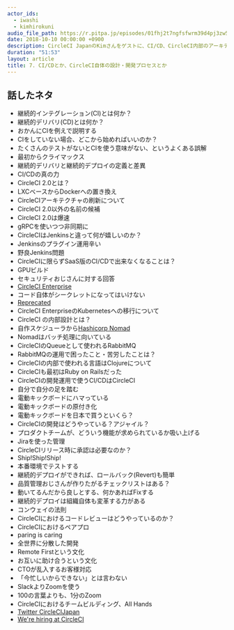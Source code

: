 ```yaml
---
actor_ids:
  - iwashi 
  - kimhirokuni
audio_file_path: https://r.pitpa.jp/episodes/01fhj2t7ngfsfwrm39d4pj3zw5.mp3
date: 2018-10-10 00:00:00 +0900
description: CircleCI JapanのKimさんをゲストに、CI/CD、CircleCI内部のアーキテクチャや開発プロセスについて語っていただいたエピソードです。
duration: "51:53"
layout: article
title: 7. CI/CDとか、CircleCI自体の設計・開発プロセスとか
---
```


## 話したネタ
- 継続的インテグレーション(CI)とは何か？
- 継続的デリバリ(CD)とは何か？
- おかんにCIを例えで説明する
- CIをしていない場合、どこから始めればいいのか？
- たくさんのテストがないとCIを使う意味がない、というよくある誤解
- 最初からクライマックス
- 継続的デリバリと継続的デプロイの定義と差異
- CI/CDの真の力
- CircleCI 2.0とは？
- LXCベースからDockerへの置き換え
- CircleCIアーキテクチャの刷新について
- CircleCI 2.0以外の名前の候補
- CircleCI 2.0は爆速
- gRPCを使いつつ非同期に
- CircleCIはJenkinsと違って何が嬉しいのか？
- Jenkinsのプラグイン運用辛い
- 野良Jenkins問題
- CircleCIに限らずSaaS版のCI/CDで出来なくなることは？
- GPUビルド
- セキュリティおじさんに対する回答
- [CircleCI Enterprise](https://circleci.com/enterprise/)
- コード自体がシークレットになってはいけない
- [Reprecated](https://www.replicated.com/)
- CircleCI EnterpriseのKubernetesへの移行について
- CircleCI の内部設計とは？
- 自作スケジューラから[Hashicorp Nomad](https://www.nomadproject.io/)
- Nomadはバッチ処理に向いている
- CircleCIのQueueとして使われるRabbitMQ
- RabbitMQの運用で困ったこと・苦労したことは？
- CircleCIの内部で使われる言語はClojureについて
- CircleCIも最初はRuby on Railsだった
- CircleCIの開発運用で使うCI/CDはCircleCI
- 自分で自分の足を踏む
- 電動キックボードにハマっている
- 電動キックボードの原付き化
- 電動キックボードを日本で買うといくら？
- CircleCIの開発はどうやっている？アジャイル？
- プロダクトチームが、どういう機能が求められているか吸い上げる
- Jiraを使った管理
- CircleCIリリース時に承認は必要なのか？
- Ship!Ship!Ship!
- 本番環境でテストする
- 継続的デプロイができれば、ロールバック(Revert)も簡単
- 品質管理おじさんが作りたがるチェックリストはある？
- 動いてるんだから良しとする、何かあればFixする
- 継続的デプロイは組織自体も変革する力がある
- コンウェイの法則
- CircleCIにおけるコードレビューはどうやっているのか？
- CircleCIにおけるペアプロ
- paring is caring
- 全世界に分散した開発
- Remote Firstという文化
- お互いに助け合うという文化
- CTOが乱入するお客様対応
- 「今忙しいからできない」とは言わない
- SlackよりZoomを使う
- 100の言葉よりも、1分のZoom
- CircleCIにおけるチームビルディング、All Hands
- [Twitter CircleCIJapan](https://twitter.com/circlecijapan)
- [We're hiring at CircleCI](https://www.wantedly.com/companies/circleci)
